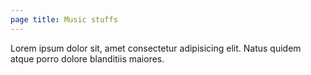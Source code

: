 ```yaml
---
page title: Music stuffs
---
```


Lorem ipsum dolor sit, amet consectetur adipisicing elit. Natus quidem atque porro dolore blanditiis maiores.